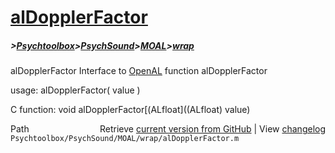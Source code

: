 # [alDopplerFactor](alDopplerFactor)
##### >[Psychtoolbox](Psychtoolbox)>[PsychSound](PsychSound)>[MOAL](MOAL)>[wrap](wrap)

alDopplerFactor  Interface to [OpenAL](OpenAL) function alDopplerFactor  
  
usage:  alDopplerFactor( value )  
  
C function:  void alDopplerFactor[(ALfloat]((ALfloat) value)  




<div class="code_header" style="text-align:right;">
  <span style="float:left;">Path&nbsp;&nbsp;</span> <span class="counter">Retrieve <a href=
  "https://raw.github.com/Psychtoolbox-3/Psychtoolbox-3/beta/Psychtoolbox/PsychSound/MOAL/wrap/alDopplerFactor.m">current version from GitHub</a> | View <a href=
  "https://github.com/Psychtoolbox-3/Psychtoolbox-3/commits/beta/Psychtoolbox/PsychSound/MOAL/wrap/alDopplerFactor.m">changelog</a></span>
</div>
<div class="code">
  <code>Psychtoolbox/PsychSound/MOAL/wrap/alDopplerFactor.m</code>
</div>

